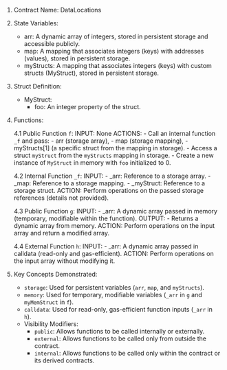 1. Contract Name: DataLocations

2. State Variables:
    - arr: A dynamic array of integers, stored in persistent storage and accessible publicly.
    - map: A mapping that associates integers (keys) with addresses (values), stored in persistent storage.
    - myStructs: A mapping that associates integers (keys) with custom structs (MyStruct), stored in persistent storage.

3. Struct Definition:
    - MyStruct:
        - foo: An integer property of the struct.

4. Functions:

    4.1 Public Function `f`:
        INPUT: None
        ACTIONS:
            - Call an internal function `_f` and pass:
                - arr (storage array),
                - map (storage mapping),
                - myStructs[1] (a specific struct from the mapping in storage).
            - Access a struct `myStruct` from the `myStructs` mapping in storage.
            - Create a new instance of `MyStruct` in memory with `foo` initialized to 0.

    4.2 Internal Function `_f`:
        INPUT:
            - _arr: Reference to a storage array.
            - _map: Reference to a storage mapping.
            - _myStruct: Reference to a storage struct.
        ACTION: Perform operations on the passed storage references (details not provided).

    4.3 Public Function `g`:
        INPUT:
            - _arr: A dynamic array passed in memory (temporary, modifiable within the function).
        OUTPUT:
            - Returns a dynamic array from memory.
        ACTION: Perform operations on the input array and return a modified array.

    4.4 External Function `h`:
        INPUT:
            - _arr: A dynamic array passed in calldata (read-only and gas-efficient).
        ACTION: Perform operations on the input array without modifying it.

5. Key Concepts Demonstrated:
    - `storage`: Used for persistent variables (`arr`, `map`, and `myStructs`).
    - `memory`: Used for temporary, modifiable variables (`_arr` in `g` and `myMemStruct` in `f`).
    - `calldata`: Used for read-only, gas-efficient function inputs (`_arr` in `h`).
    - Visibility Modifiers:
        - `public`: Allows functions to be called internally or externally.
        - `external`: Allows functions to be called only from outside the contract.
        - `internal`: Allows functions to be called only within the contract or its derived contracts.
